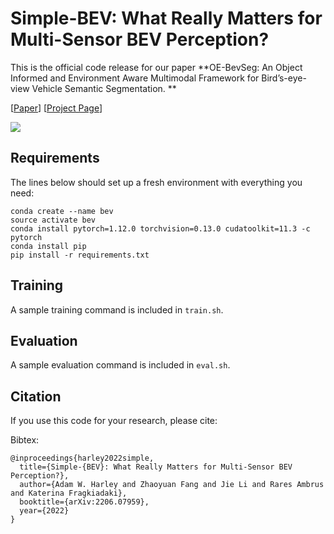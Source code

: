 # Simple-BEV: What Really Matters for Multi-Sensor BEV Perception?

This is the official code release for our paper 
**OE-BevSeg: An Object Informed and Environment Aware Multimodal Framework for Bird’s-eye-view Vehicle Semantic Segmentation. **

[[Paper](https://arxiv.org/abs/2407.13137)] [[Project Page](https://github.com/SunJ1025/OE-BevSeg/)]

<img src='https://simple-bev.github.io/videos/output_compressed.gif'>



## Requirements

The lines below should set up a fresh environment with everything you need: 
```
conda create --name bev
source activate bev 
conda install pytorch=1.12.0 torchvision=0.13.0 cudatoolkit=11.3 -c pytorch
conda install pip
pip install -r requirements.txt
```

## Training

A sample training command is included in `train.sh`.


## Evaluation

A sample evaluation command is included in `eval.sh`.



## Citation

If you use this code for your research, please cite:


Bibtex:
```
@inproceedings{harley2022simple,
  title={Simple-{BEV}: What Really Matters for Multi-Sensor BEV Perception?},
  author={Adam W. Harley and Zhaoyuan Fang and Jie Li and Rares Ambrus and Katerina Fragkiadaki},
  booktitle={arXiv:2206.07959},
  year={2022}
}
```
